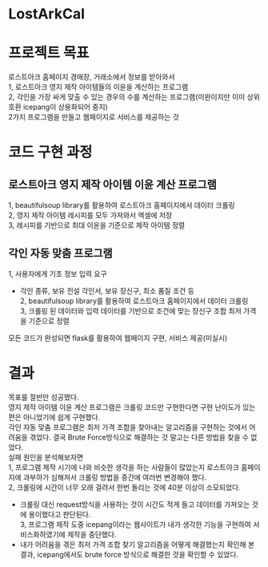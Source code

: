 # LostArkCal
# 프로젝트 목표
로스트아크 홈페이지 경매장, 거래소에서 정보를 받아와서  
1, 로스트아크 영지 제작 아이템들의 이윤을 계산하는 프로그램  
2, 각인을 가장 싸게 맞출 수 있는 경우의 수를 계산하는 프로그램(미완이지만 이미 상위호환 icepang이 상용화되어 중지)  
2가지 프로그램을 만들고 웹페이지로 서비스를 제공하는 것

# 코드 구현 과정
## 로스트아크 영지 제작 아이템 이윤 계산 프로그램
1, beautifulsoup library를 활용하여 로스트아크 홈페이지에서 데이터 크롤링  
2, 영지 제작 아이템 레시피를 모두 가져와서 엑셀에 저장  
3, 레시피를 기반으로 최대 이윤을 기준으로 제작 아이템 정렬

## 각인 자동 맞춤 프로그램
1, 사용자에게 기초 정보 입력 요구  
 - 각인 종류, 보유 전설 각인서, 보유 장신구, 최소 품질 조건 등  
2, beautifulsoup library를 활용하여 로스트아크 홈페이지에서 데이터 크롤링  
3, 크롤링 된 데이터와 입력 데이터를 기반으로 조건에 맞는 장신구 조합 최저 가격을 기준으로 정렬  

모든 코드가 완성되면 flask를 활용하여 웹페이지 구현, 서비스 제공(미실시)

# 결과
목표를 절반만 성공했다.  
영지 제작 아이템 이윤 계산 프로그램은 크롤링 코드만 구현한다면 구현 난이도가 있는 편은 아니었기에 쉽게 구현했다.  
각인 자동 맞춤 프로그램은 최저 가격 조합을 찾아내는 알고리즘을 구현하는 것에서 어려움을 겪었다. 결국 Brute Force방식으로 해결하는 것 말고는 다른 방법을 찾을 수 없었다.  
실패 원인을 분석해보자면  
1,  프로그램 제작 시기에 나와 비슷한 생각을 하는 사람들이 많았는지 로스트아크 홈페이지에 과부하가 심해져서 크롤링 방법을 중간에 여러번 변경해야 했다.  
2, 크롤링에 시간이 너무 오래 걸려서 한번 돌리는 것에 40분 이상이 소모되었다. 
 - 크롤링 대신 request방식을 사용하는 것이 시간도 적게 들고 데이터를 가져오는 것에 용이했다고 판단된다.  
3, 프로그램 제작 도중 icepang이라는 웹사이트가 내가 생각한 기능을 구현하여 서비스화하였기에 제작을 중단했다.  
 - 내가 어려움을 겪은 최저 가격 조합 찾기 알고리즘을 어떻게 해결했는지 확인해 본 결과, icepang에서도 brute force 방식으로 해결한 것을 확인할 수 있었다.

